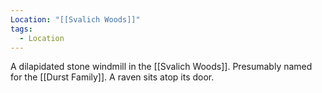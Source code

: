 ```yaml
---
Location: "[[Svalich Woods]]"
tags:
  - Location
---
```

A dilapidated stone windmill in the [[Svalich Woods]]. Presumably named for the [[Durst Family]]. A raven sits atop its door.